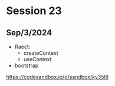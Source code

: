 # Session 23
## Sep/3/2024

- Raect:
    - createContext
    - useContext
- bootstrap

https://codesandbox.io/p/sandbox/ky35l8
